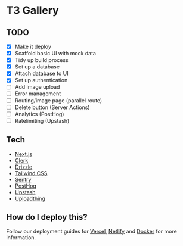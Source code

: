 # T3 Gallery

## TODO

- [x] Make it deploy
- [x] Scaffold basic UI with mock data
- [x] Tidy up build process
- [x] Set up a database
- [x] Attach database to UI
- [x] Set up authentication
- [ ] Add image upload
- [ ] Error management
- [ ] Routing/image page (parallel route)
- [ ] Delete button (Server Actions)
- [ ] Analytics (PostHog)
- [ ] Ratelimiting (Upstash)

## Tech

- [Next.js](https://nextjs.org)
- [Clerk](https://clerk.dev)
- [Drizzle](https://orm.drizzle.team)
- [Tailwind CSS](https://tailwindcss.com)
- [Sentry](https://sentry.io)
- [PostHog](https://posthog.com)
- [Upstash](https://upstash.com)
- [Uploadthing](https://uploadthing.com)

## How do I deploy this?

Follow our deployment guides for [Vercel](https://create.t3.gg/en/deployment/vercel), [Netlify](https://create.t3.gg/en/deployment/netlify) and [Docker](https://create.t3.gg/en/deployment/docker) for more information.
